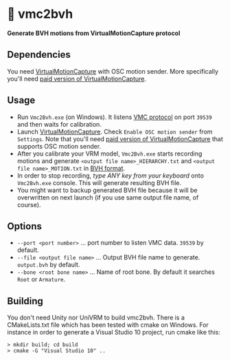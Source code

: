 # :diamond_shape_with_a_dot_inside: vmc2bvh
**Generate BVH motions from VirtualMotionCapture protocol**

## Dependencies

You need [VirtualMotionCapture](https://sh-akira.github.io/VirtualMotionCapture/) with OSC motion sender. More specifically you'll need [paid version of VirtualMotionCapture](https://akira.fanbox.cc/).

## Usage

- Run `Vmc2Bvh.exe` (on Windows). It listens [VMC protocol](https://sh-akira.github.io/VirtualMotionCaptureProtocol/specification) on port `39539` and then waits for calibration.
- Launch [VirtualMotionCapture](https://sh-akira.github.io/VirtualMotionCapture/). Check `Enable OSC motion sender` from `Settings`.  Note that you'll need [paid version of VirtualMotionCapture](https://akira.fanbox.cc/) that supports OSC motion sender.
- After you calibrate your VRM model, `Vmc2Bvh.exe` starts recording motions and generate `<output file name>_HIERARCHY.txt` and  `<output file name>_MOTION.txt` in [BVH format](http://www.dcs.shef.ac.uk/intranet/research/public/resmes/CS0111.pdf).
- In order to stop recording, *type ANY key from your keyboard* onto `Vmc2Bvh.exe` console. This will generate resulting BVH file.
- You might want to backup generated BVH file because it will be overwritten on next launch (if you use same output file name, of course).

## Options

- `--port <port number>` ... port number to listen VMC data. `39539` by default.
- `--file <output file name>` ... Output BVH file name to generate. `output.bvh` by default.
- `--bone <root bone name>`  ... Name of root bone. By default it searches `Root` or `Armature`.

## Building

You don't need Unity nor UniVRM to build vmc2bvh. There is a CMakeLists.txt file which has been tested with cmake on Windows.
For instance in order to generate a Visual Studio 10 project, run cmake like this:


```
> mkdir build; cd build
> cmake -G "Visual Studio 10" ..
```


